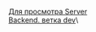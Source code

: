 [Для просмотра Server](http://83.166.245.197/)\
[Backend. ветка dev](https://github.com/Tryd0g0lik/adboard/tree/dev)\
